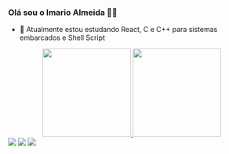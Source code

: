 ### Olá sou o Imario Almeida 👋🏾

- 🌱 Atualmente estou estudando React, C e C++ para sistemas embarcados e Shell Script
<div align="center">
  <a href="https://github.com/imarioa">
  <img height="180em" src="https://github-readme-stats.vercel.app/api?username=imarioa&show_icons=true&theme=dark&include_all_commits=true&count_private=true"/>
  <img height="180em" src="https://github-readme-stats.vercel.app/api/top-langs/?username=imarioa&layout=compact&langs_count=7&theme=dark"/>
</div>
  <div> 
  <a href="https://instagram.com/imario.almeida" target="_blank"><img src="https://img.shields.io/badge/-Instagram-%23E4405F?style=for-the-badge&logo=instagram&logoColor=white" target="_blank"></a>
  <a href = "mailto:imario.almeida22@gmail.com"><img src="https://img.shields.io/badge/-Gmail-%23333?style=for-the-badge&logo=gmail&logoColor=white" target="_blank"></a>
  <a href="https://www.linkedin.com/in/imário-a-a33650116/" target="_blank"><img src="https://img.shields.io/badge/-LinkedIn-%230077B5?style=for-the-badge&logo=linkedin&logoColor=white" target="_blank"></a>

